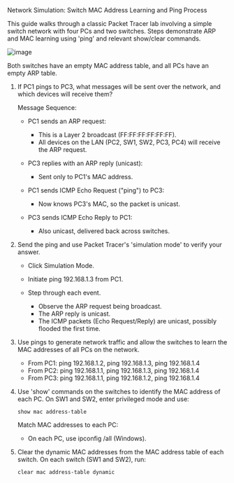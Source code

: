 Network Simulation: Switch MAC Address Learning and Ping Process

This guide walks through a classic Packet Tracer lab involving a simple switch network with four PCs and two switches. Steps demonstrate ARP and MAC learning using 'ping' and relevant show/clear commands.

![image](https://github.com/user-attachments/assets/f91764cf-d264-4791-8f99-b7d59d868705)

Both switches have an empty MAC address table, and all PCs have an empty ARP table.

1. If PC1 pings to PC3, what messages will be sent over the network, and which devices will receive them?

   Message Sequence:
   
   - PC1 sends an ARP request:
        - This is a Layer 2 broadcast (FF:FF:FF:FF:FF:FF).
        - All devices on the LAN (PC2, SW1, SW2, PC3, PC4) will receive the ARP request.

    - PC3 replies with an ARP reply (unicast):
        - Sent only to PC1's MAC address.

    - PC1 sends ICMP Echo Request ("ping") to PC3:
        - Now knows PC3's MAC, so the packet is unicast.

    - PC3 sends ICMP Echo Reply to PC1:
        - Also unicast, delivered back across switches.


2. Send the ping and use Packet Tracer's 'simulation mode' to verify your answer.
   
   - Click Simulation Mode.
   - Initiate ping 192.168.1.3 from PC1.
   - Step through each event.

       - Observe the ARP request being broadcast.
       - The ARP reply is unicast.
       - The ICMP packets (Echo Request/Reply) are unicast, possibly flooded the first time.
    
         
3. Use pings to generate network traffic and allow the switches to learn the MAC addresses 
   of all PCs on the network.
   
   - From PC1: ping 192.168.1.2, ping 192.168.1.3, ping 192.168.1.4
   - From PC2: ping 192.168.1.1, ping 192.168.1.3, ping 192.168.1.4
   - From PC3: ping 192.168.1.1, ping 192.168.1.2, ping 192.168.1.4
  
     
4. Use 'show' commands on the switches to identify the MAC address of each PC.
   On SW1 and SW2, enter privileged mode and use:
   ```
   show mac address-table
   ```
   Match MAC addresses to each PC:
   - On each PC, use ipconfig /all (Windows).


5. Clear the dynamic MAC addresses from the MAC address table of each switch.
    On each switch (SW1 and SW2), run:
   ```
   clear mac address-table dynamic
   ```
